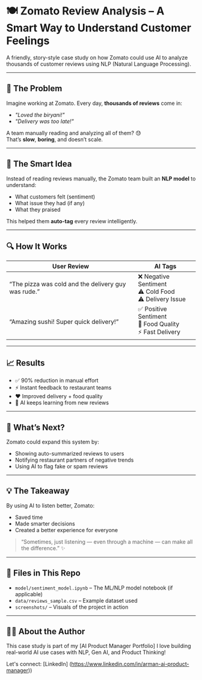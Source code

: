 # 🍽️ Zomato Review Analysis – A Smart Way to Understand Customer Feelings

A friendly, story-style case study on how Zomato could use AI to analyze thousands of customer reviews using NLP (Natural Language Processing).

---

## 🧠 The Problem

Imagine working at Zomato. Every day, **thousands of reviews** come in:

- *"Loved the biryani!"*
- *"Delivery was too late!"*

A team manually reading and analyzing all of them? 😓  
That’s **slow**, **boring**, and doesn’t scale.

---

## 🤖 The Smart Idea

Instead of reading reviews manually, the Zomato team built an **NLP model** to understand:

- What customers felt (sentiment)
- What issue they had (if any)
- What they praised

This helped them **auto-tag** every review intelligently.

---

## 🔍 How It Works

| User Review | AI Tags |
|-------------|---------|
| “The pizza was cold and the delivery guy was rude.” | ❌ Negative Sentiment<br>⚠️ Cold Food<br>⚠️ Delivery Issue |
| “Amazing sushi! Super quick delivery!” | ✅ Positive Sentiment<br>👏 Food Quality<br>⚡ Fast Delivery |

---

## 📈 Results

- ✅ 90% reduction in manual effort
- ⚡ Instant feedback to restaurant teams
- ❤️ Improved delivery + food quality
- 🧠 AI keeps learning from new reviews

---

## 🚀 What’s Next?

Zomato could expand this system by:

- Showing auto-summarized reviews to users
- Notifying restaurant partners of negative trends
- Using AI to flag fake or spam reviews

---

## 💡 The Takeaway

By using AI to listen better, Zomato:

- Saved time
- Made smarter decisions
- Created a better experience for everyone

> “Sometimes, just listening — even through a machine — can make all the difference.” ✨

---

## 📁 Files in This Repo

- `model/sentiment_model.ipynb` – The ML/NLP model notebook (if applicable)
- `data/reviews_sample.csv` – Example dataset used
- `screenshots/` – Visuals of the project in action

---

## 🙋‍♂️ About the Author

This case study is part of my [AI Product Manager Portfolio] 
I love building real-world AI use cases with NLP, Gen AI, and Product Thinking!

Let's connect: [LinkedIn] (https://www.linkedin.com/in/arman-ai-product-manager))

